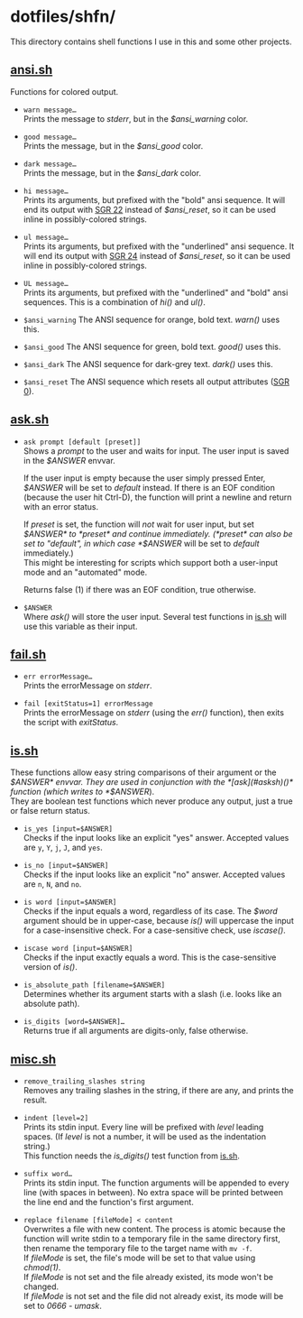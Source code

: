 # dotfiles/shfn/

This directory contains shell functions I use in this and some other projects.


## [ansi.sh](ansi.sh)

Functions for colored output.

* `warn message…`  
	Prints the message to *stderr*, but in the *$ansi_warning* color.

* `good message…`  
	Prints the message, but in the *$ansi_good* color.

* `dark message…`  
	Prints the message, but in the *$ansi_dark* color.

* `hi message…`  
	Prints its arguments, but prefixed with the "bold" ansi sequence.
	It will end its output with [SGR 22](https://en.wikipedia.org/wiki/ANSI_escape_code#graphics) instead of *$ansi_reset*,
	so it can be used inline in possibly-colored strings.

* `ul message…`  
	Prints its arguments, but prefixed with the "underlined" ansi sequence.
	It will end its output with [SGR 24](https://en.wikipedia.org/wiki/ANSI_escape_code#graphics) instead of *$ansi_reset*,
	so it can be used inline in possibly-colored strings.

* `UL message…`  
	Prints its arguments, but prefixed with the "underlined" and "bold" ansi sequences.
	This is a combination of *hi()* and *ul()*.

* `$ansi_warning`
	The ANSI sequence for orange, bold text.
	*warn()* uses this.
* `$ansi_good`
	The ANSI sequence for green, bold text.
	*good()* uses this.
* `$ansi_dark`
	The ANSI sequence for dark-grey text.
	*dark()* uses this.
* `$ansi_reset`
	The ANSI sequence which resets all output attributes ([SGR 0](https://en.wikipedia.org/wiki/ANSI_escape_code#graphics)).


## [ask.sh](ask.sh)

* `ask prompt [default [preset]]`  
	Shows a *prompt* to the user and waits for input.
	The user input is saved in the *$ANSWER* envvar.
	
	If the user input is empty because the user simply pressed Enter,
	*$ANSWER* will be set to *default* instead.
	If there is an EOF condition (because the user hit Ctrl-D),
	the function will print a newline and return with an error status.
	
	If *preset* is set, the function will _not_ wait for user input,
	but set *$ANSWER* to *preset* and continue immediately.
	(*preset* can also be set to "default", in which case *$ANSWER*
	 will be set to *default* immediately.)  
	This might be interesting for scripts which support both a
	user-input mode and an "automated" mode.
	
	Returns false (1) if there was an EOF condition,
	true otherwise.

* `$ANSWER`  
	Where *ask()* will store the user input.
	Several test functions in [is.sh](#issh) will use this variable as their input.


## [fail.sh](fail.sh)

* `err errorMessage…`  
	Prints the errorMessage on *stderr*.

* `fail [exitStatus=1] errorMessage`  
	Prints the errorMessage on *stderr* (using the *err()* function),
	then exits the script with *exitStatus*.


## [is.sh](is.sh)

These functions allow easy string comparisons of their argument or the *$ANSWER* envvar.
They are used in conjunction with the *[ask](#asksh)()* function (which writes to *$ANSWER*).  
They are boolean test functions which never produce any output, just a true or false return status.

* `is_yes [input=$ANSWER]`  
	Checks if the input looks like an explicit "yes" answer.
	Accepted values are `y`, `Y`, `j`, `J`, and `yes`.

* `is_no [input=$ANSWER]`  
	Checks if the input looks like an explicit "no" answer.
	Accepted values are `n`, `N`, and `no`.

* `is word [input=$ANSWER]`  
	Checks if the input equals a word, regardless of its case.
	The *$word* argument should be in upper-case, because *is()* will uppercase the input for a case-insensitive check.
	For a case-sensitive check, use *iscase()*.

* `iscase word [input=$ANSWER]`  
	Checks if the input exactly equals a word.
	This is the case-sensitive version of *is()*.

* `is_absolute_path [filename=$ANSWER]`  
 	Determines whether its argument starts with a slash (i.e. looks like an absolute path).

* `is_digits [word=$ANSWER]…`  
	Returns true if all arguments are digits-only, false otherwise.


## [misc.sh](misc.sh)

* `remove_trailing_slashes string`  
	Removes any trailing slashes in the string, if there are any,
	and prints the result.

* `indent [level=2]`  
	Prints its stdin input.
	Every line will be prefixed with *level* leading spaces.
	(If *level* is not a number, it will be used as the indentation string.)  
	This function needs the *is_digits()* test function from [is.sh](#issh).

* `suffix word…`  
	Prints its stdin input.
	The function arguments will be appended to every line (with spaces in between).
	No extra space will be printed between the line end and the function's first argument.

* `replace filename [fileMode] < content`  
	Overwrites a file with new content.
	The process is atomic because the function will write stdin to a temporary file in the same directory first,
	then rename the temporary file to the target name with `mv -f`.  
	If *fileMode* is set, the file's mode will be set to that value using *chmod(1)*.  
	If *fileMode* is not set and the file already existed, its mode won't be changed.  
	If *fileMode* is not set and the file did not already exist, its mode will be set to *0666 - umask*.

